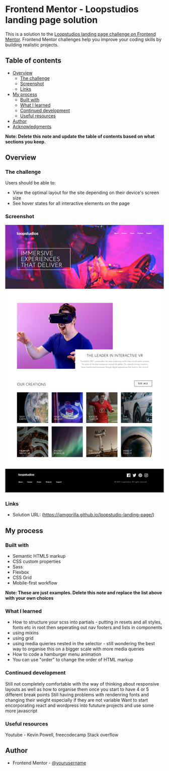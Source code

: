 # Frontend Mentor - Loopstudios landing page solution

This is a solution to the [Loopstudios landing page challenge on Frontend Mentor](https://www.frontendmentor.io/challenges/loopstudios-landing-page-N88J5Onjw). Frontend Mentor challenges help you improve your coding skills by building realistic projects.

## Table of contents

- [Overview](#overview)
  - [The challenge](#the-challenge)
  - [Screenshot](#screenshot)
  - [Links](#links)
- [My process](#my-process)
  - [Built with](#built-with)
  - [What I learned](#what-i-learned)
  - [Continued development](#continued-development)
  - [Useful resources](#useful-resources)
- [Author](#author)
- [Acknowledgments](#acknowledgments)

**Note: Delete this note and update the table of contents based on what sections you keep.**

## Overview

### The challenge

Users should be able to:

- View the optimal layout for the site depending on their device's screen size
- See hover states for all interactive elements on the page

### Screenshot

![](./screenshot.png)

### Links

- Solution URL: (https://jamgorilla.github.io/loopstudio-landing-page/)

## My process

### Built with

- Semantic HTML5 markup
- CSS custom properties
- Sass
- Flexbox
- CSS Grid
- Mobile-first workflow

**Note: These are just examples. Delete this note and replace the list above with your own choices**

### What I learned

- How to structure your scss into partials - putting in resets and all styles, fonts etc in root then seperating out nav footers and lists in components
- using mixins
- using grid
- using media quieries nested in the selector - still wondering the best way to organise this on a bigger scale with more media queries
- How to code a hamburger menu animation
- You can use "order" to change the order of HTML markup

### Continued development

Still not completely comfortable with the way of thinking about responsive layouts as well as how to organise them once you start to have 4 or 5 different break points
Still having problems with rendenring fonts and changing their weight especially if they are not variable
Want to start encorporating react and wordpress into fututure projects and use some more javascript

### Useful resources

Youtube - Kevin Powell, freecodecamp
Stack overflow

## Author

- Frontend Mentor - [@yourusername](https://www.frontendmentor.io/profile/yourusername)
